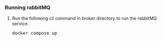 ### Running rabbitMQ

1. Run the following cli command in broker directory to run the rabbitMQ service.
    
    <pre markdown=2>docker compose up</pre>